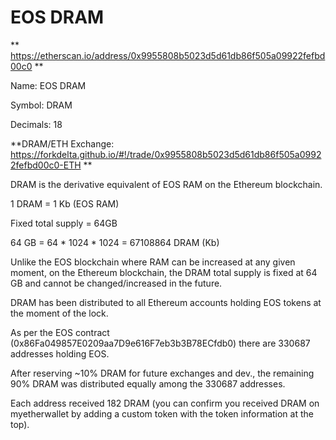 # EOS DRAM

** https://etherscan.io/address/0x9955808b5023d5d61db86f505a09922fefbd00c0 **

Name: EOS DRAM

Symbol: DRAM

Decimals: 18

**DRAM/ETH Exchange: https://forkdelta.github.io/#!/trade/0x9955808b5023d5d61db86f505a09922fefbd00c0-ETH **


DRAM is the derivative equivalent of EOS RAM on the Ethereum blockchain.

1 DRAM = 1 Kb (EOS RAM)

Fixed total supply = 64GB

64 GB = 64 * 1024 * 1024 = 67108864 DRAM (Kb)

Unlike the EOS blockchain where RAM can be increased at any given moment, on the Ethereum blockchain, the DRAM total supply is fixed at 64 GB and cannot be changed/increased in the future.

DRAM has been distributed to all Ethereum accounts holding EOS tokens at the moment of the lock.

As per the EOS contract (0x86Fa049857E0209aa7D9e616F7eb3b3B78ECfdb0) there are 330687 addresses holding EOS.

After reserving ~10% DRAM for future exchanges and dev., the remaining 90% DRAM was distributed equally among the 330687 addresses.

Each address received 182 DRAM (you can confirm you received DRAM on myetherwallet by adding a custom token with the token information at the top).
